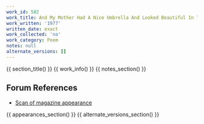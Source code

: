 ```yaml
---
work_id: 582
work_title: And My Mother Had A Nice Umbrella And Looked Beautiful In The Rain
work_written: '1977'
written_date: exact
work_collected: 'no'
work_category: Poem
notes: null
alternate_versions: []
---
```


{{ section_title() }}
{{ work_info() }}
{{ notes_section() }}
## Forum References
- [Scan of magazine appearance](https://bukowskiforum.com/threads/eight-poems-from-wormwood-review-no-71-legs-hips-behind-1978.12757/)

{{ appearances_section() }}
{{ alternate_versions_section() }}